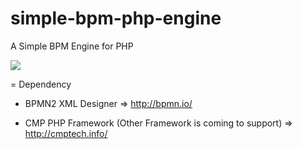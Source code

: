 # simple-bpm-php-engine

A Simple BPM Engine for PHP

<img src="../../raw/master/sample.bpm.ping.system.png"/>

= Dependency

* BPMN2 XML Designer =>
http://bpmn.io/

* CMP PHP Framework (Other Framework is coming to support) =>
http://cmptech.info/


